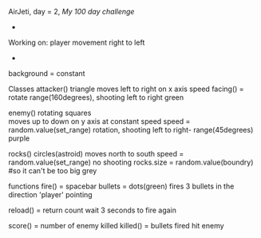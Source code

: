 AirJeti, day = 2, *My 100 day challenge* 

*
Working on:
player movement right to left

*

background = constant 


Classes
attacker()
	triangle
	moves left to right on x axis
		speed
	facing() = rotate range(160degrees), shooting left to right
	green

enemy()
	rotating squares	
	moves up to down on y axis at constant speed
		speed = random.value(set_range) 
	rotation, shooting left to right- range(45degrees)
	purple

rocks()
	circles(astroid)
	moves north to south
		speed = random.value(set_range)
	no shooting
	rocks.size = random.value(boundry) #so it can't be too big
	grey


functions
fire() = spacebar
	bullets = dots(green)
	fires 3 bullets in the direction 'player' pointing

reload() = return count
	wait 3 seconds to fire again

score() = number of enemy killed
	killed() = bullets fired hit enemy


	

